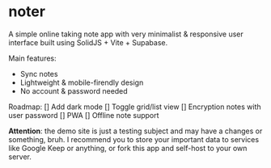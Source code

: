 # noter

A simple online taking note app with very minimalist & responsive user interface built using SolidJS + Vite + Supabase.

Main features:
- Sync notes
- Lightweight & mobile-firendly design
- No account & password needed

Roadmap:
[] Add dark mode
[] Toggle grid/list view
[] Encryption notes with user password
[] PWA
[] Offline note support

**Attention**: the demo site is just a testing subject and may have a changes or something, bruh.
I recommend you to store your important data to services like Google Keep or anything, or fork this app and self-host to your own server.